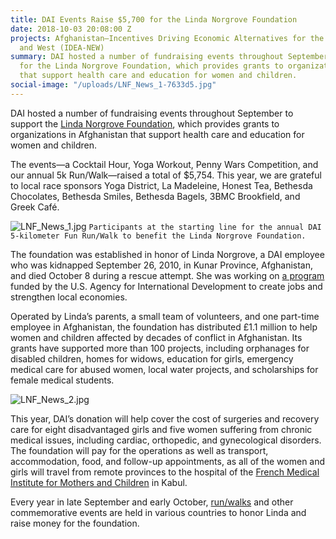 ```yaml
---
title: DAI Events Raise $5,700 for the Linda Norgrove Foundation
date: 2018-10-03 20:08:00 Z
projects: Afghanistan—Incentives Driving Economic Alternatives for the North, East
  and West (IDEA-NEW)
summary: DAI hosted a number of fundraising events throughout September to raise $5,754
  for the Linda Norgrove Foundation, which provides grants to organizations in Afghanistan
  that support health care and education for women and children.
social-image: "/uploads/LNF_News_1-7633d5.jpg"
---
```


DAI hosted a number of fundraising events throughout September to support the [Linda Norgrove Foundation](http://www.lindanorgrovefoundation.org/), which provides grants to organizations in Afghanistan that support health care and education for women and children.

The events—a Cocktail Hour, Yoga Workout, Penny Wars Competition, and our annual 5k Run/Walk—raised a total of $5,754. This year, we are grateful to local race sponsors Yoga District, La Madeleine, Honest Tea, Bethesda Chocolates, Bethesda Smiles, Bethesda Bagels, 3BMC Brookfield, and Greek Café.

![LNF_News_1.jpg](/uploads/LNF_News_1.jpg)
`Participants at the starting line for the annual DAI 5-kilometer Fun Run/Walk to benefit the Linda Norgrove Foundation.`

The foundation was established in honor of Linda Norgrove, a DAI employee who was kidnapped September 26, 2010, in Kunar Province, Afghanistan, and died October 8 during a rescue attempt. She was working on [a program](https://www.dai.com/our-work/projects/afghanistan-incentives-driving-economic-alternatives-north-east-and-west-idea-new) funded by the U.S. Agency for International Development to create jobs and strengthen local economies.

Operated by Linda’s parents, a small team of volunteers, and one part-time employee in Afghanistan, the foundation has distributed £1.1 million to help women and children affected by decades of conflict in Afghanistan. Its grants have supported more than 100 projects, including orphanages for disabled children, homes for widows, education for girls, emergency medical care for abused women, local water projects, and scholarships for female medical students.

![LNF_News_2.jpg](/uploads/LNF_News_2.jpg)

This year, DAI’s donation will help cover the cost of surgeries and recovery care for eight disadvantaged girls and five women suffering from chronic medical issues, including cardiac, orthopedic, and gynecological disorders. The foundation will pay for the operations as well as transport, accommodation, food, and follow-up appointments, as all of the women and girls will travel from remote provinces to the hospital of the [French Medical Institute for Mothers and Children](https://www.fmic.org.af/Pages/Home.aspx) in Kabul.

Every year in late September and early October, [run/walks](http://www.lindanorgrovefoundation.org/run) and other commemorative events are held in various countries to honor Linda and raise money for the foundation.